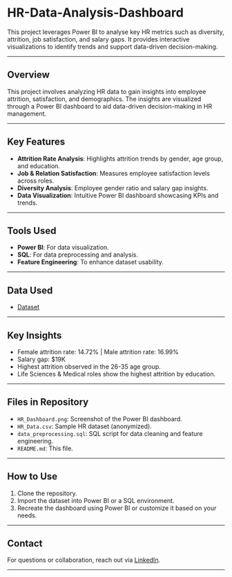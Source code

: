 # HR-Data-Analysis-Dashboard
This project leverages Power BI to analyse key HR metrics such as diversity, attrition, job satisfaction, and salary gaps. It provides interactive visualizations to identify trends and support data-driven decision-making. 

---

## Overview  
This project involves analyzing HR data to gain insights into employee attrition, satisfaction, and demographics. The insights are visualized through a Power BI dashboard to aid data-driven decision-making in HR management.  

---

## Key Features  
- **Attrition Rate Analysis**: Highlights attrition trends by gender, age group, and education.  
- **Job & Relation Satisfaction**: Measures employee satisfaction levels across roles.  
- **Diversity Analysis**: Employee gender ratio and salary gap insights.  
- **Data Visualization**: Intuitive Power BI dashboard showcasing KPIs and trends.  

---

## Tools Used  
- **Power BI**: For data visualization.  
- **SQL**: For data preprocessing and analysis.  
- **Feature Engineering**: To enhance dataset usability.

---

## Data Used  
- <a href="https://github.com/NikhilChoudhary-93/HR-Data-Analysis-Dashboard/blob/main/HR_set.csv">Dataset</a>

---

## Key Insights  
- Female attrition rate: 14.72% | Male attrition rate: 16.99%  
- Salary gap: $19K  
- Highest attrition observed in the 26-35 age group.  
- Life Sciences & Medical roles show the highest attrition by education.  

---

## Files in Repository  
- `HR_Dashboard.png`: Screenshot of the Power BI dashboard.  
- `HR_Data.csv`: Sample HR dataset (anonymized).  
- `data_preprocessing.sql`: SQL script for data cleaning and feature engineering.  
- `README.md`: This file.  

---

## How to Use  
1. Clone the repository.  
2. Import the dataset into Power BI or a SQL environment.  
3. Recreate the dashboard using Power BI or customize it based on your needs.  

---

## Contact  
For questions or collaboration, reach out via [LinkedIn](https://www.linkedin.com/in/nikhil-choudhary-6163a8263/).  

---

